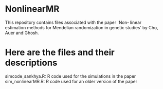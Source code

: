 # NonlinearMR

This repository contains files associated with the paper `Non- linear estimation methods for Mendelian randomization in genetic studies' by Cho, Auer and Ghosh.

# Here are the files and their descriptions

simcode_sankhya.R: R code used for the simulations in the paper
sim_nonlinearMR.R: R code used for an older version of the paper
